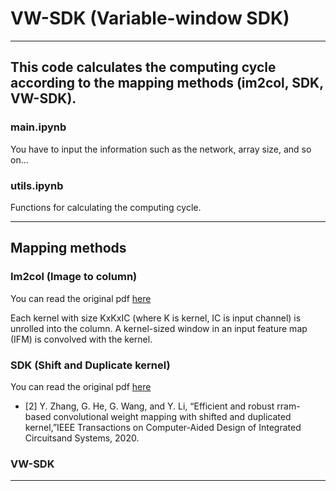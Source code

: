 # VW-SDK (Variable-window SDK)
---

## This code calculates the computing cycle according to the mapping methods (im2col, SDK, VW-SDK).

### main.ipynb
You have to input the information such as the network, array size, and so on...


### utils.ipynb
Functions for calculating the computing cycle.

---
## Mapping methods

### Im2col (Image to column)
You can read the original pdf [here](https://dl.acm.org/doi/10.1145/2964284.2967243)

Each kernel with size KxKxIC (where K is kernel, IC is input channel) is unrolled into the column. A kernel-sized window in an input feature map (IFM) is convolved with the kernel.


### SDK (Shift and Duplicate kernel)
You can read the original pdf [here](https://ieeexplore.ieee.org/document/9104658)

+ [2] Y.  Zhang,  G.  He,  G.  Wang,  and  Y.  Li,  “Efficient  and  robust  rram-based convolutional weight mapping with shifted and duplicated kernel,”IEEE Transactions on Computer-Aided Design of Integrated Circuitsand Systems, 2020.

### VW-SDK

---

<!-- This is a normal paragraph: -->

<!--     this is a code -->
  
<!-- end code block -->
